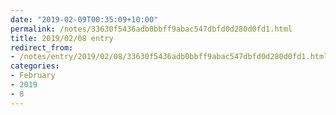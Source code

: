 ```yaml
---
date: "2019-02-09T00:35:09+10:00"
permalink: /notes/33630f5436adb0bbff9abac547dbfd0d280d0fd1.html
title: 2019/02/08 entry
redirect_from:
- /notes/entry/2019/02/08/33630f5436adb0bbff9abac547dbfd0d280d0fd1.html
categories:
- February
- 2019
- 8
---
```


